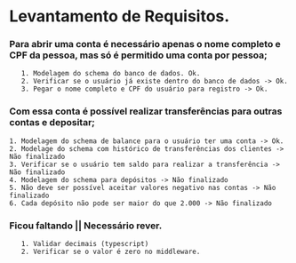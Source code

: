 # Levantamento de Requisitos.

### Para abrir uma conta é necessário apenas o nome completo e CPF da pessoa, mas só é permitido uma conta por pessoa;

       1. Modelagem do schema do banco de dados. Ok.
       2. Verificar se o usuário já existe dentro do banco de dados -> Ok.
       3. Pegar o nome completo e CPF do usuário para registro -> Ok.

### Com essa conta é possível realizar transferências para outras contas e depositar;

    1. Modelagem do schema de balance para o usuário ter uma conta -> Ok.
    2. Modelage do schema com histórico de transferências dos clientes -> Não finalizado
    3. Verificar se o usuário tem saldo para realizar a transferência -> Não finalizado
    4. Modelagem do schema para depósitos -> Não finalizado
    5. Não deve ser possível aceitar valores negativo nas contas -> Não finalizado
    6. Cada depósito não pode ser maior do que 2.000 -> Não finalizado

### Ficou faltando || Necessário rever.

       1. Validar decimais (typescript)
       2. Verificar se o valor é zero no middleware.
